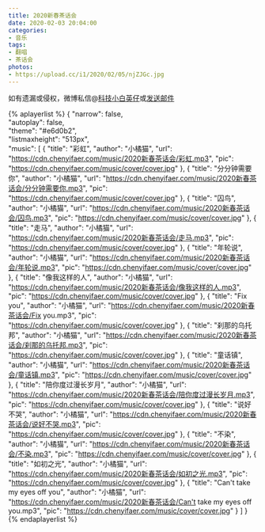 ```yaml
---
title: 2020新春茶话会
date: 2020-02-03 20:04:00
categories:
- 音乐
tags:
- 翻唱
- 茶话会
photos: 
- https://upload.cc/i1/2020/02/05/njZJGc.jpg
---
```


如有遗漏或侵权，微博私信@<a href="https://weibo.com/kjxbyz" target="_blank">科技小白英仔</a>或<a href="mailto:me@chenyifaer.com" target="_blank">发送邮件</a>

<!--more-->

{% aplayerlist %}
{
    "narrow": false,                          
    "autoplay": false,                         
    "theme": "#e6d0b2",	  
    "listmaxheight": "513px",                    
    "music": [
        {
            "title": "彩虹",
            "author": "小橘猫",
            "url": "https://cdn.chenyifaer.com/music/2020新春茶话会/彩虹.mp3",
            "pic": "https://cdn.chenyifaer.com/music/cover/cover.jpg"
        },
        {
            "title": "分分钟需要你",
            "author": "小橘猫",
            "url": "https://cdn.chenyifaer.com/music/2020新春茶话会/分分钟需要你.mp3",
            "pic": "https://cdn.chenyifaer.com/music/cover/cover.jpg"
        },
        {
            "title": "囚鸟",
            "author": "小橘猫",
            "url": "https://cdn.chenyifaer.com/music/2020新春茶话会/囚鸟.mp3",
            "pic": "https://cdn.chenyifaer.com/music/cover/cover.jpg"
        },
        {
            "title": "走马",
            "author": "小橘猫",
            "url": "https://cdn.chenyifaer.com/music/2020新春茶话会/走马.mp3",
            "pic": "https://cdn.chenyifaer.com/music/cover/cover.jpg"
        },
        {
            "title": "年轮说",
            "author": "小橘猫",
            "url": "https://cdn.chenyifaer.com/music/2020新春茶话会/年轮说.mp3",
            "pic": "https://cdn.chenyifaer.com/music/cover/cover.jpg"
        },
        {
            "title": "像我这样的人",
            "author": "小橘猫",
            "url": "https://cdn.chenyifaer.com/music/2020新春茶话会/像我这样的人.mp3",
            "pic": "https://cdn.chenyifaer.com/music/cover/cover.jpg"
        },
        {
            "title": "Fix you",
            "author": "小橘猫",
            "url": "https://cdn.chenyifaer.com/music/2020新春茶话会/Fix you.mp3",
            "pic": "https://cdn.chenyifaer.com/music/cover/cover.jpg"
        },
        {
            "title": "刹那的乌托邦",
            "author": "小橘猫",
            "url": "https://cdn.chenyifaer.com/music/2020新春茶话会/刹那的乌托邦.mp3",
            "pic": "https://cdn.chenyifaer.com/music/cover/cover.jpg"
        },
        {
            "title": "童话镇",
            "author": "小橘猫",
            "url": "https://cdn.chenyifaer.com/music/2020新春茶话会/童话镇.mp3",
            "pic": "https://cdn.chenyifaer.com/music/cover/cover.jpg"
        },
        {
            "title": "陪你度过漫长岁月",
            "author": "小橘猫",
            "url": "https://cdn.chenyifaer.com/music/2020新春茶话会/陪你度过漫长岁月.mp3",
            "pic": "https://cdn.chenyifaer.com/music/cover/cover.jpg"
        },
        {
            "title": "说好不哭",
            "author": "小橘猫",
            "url": "https://cdn.chenyifaer.com/music/2020新春茶话会/说好不哭.mp3",
            "pic": "https://cdn.chenyifaer.com/music/cover/cover.jpg"
        },
        {
            "title": "不染",
            "author": "小橘猫",
            "url": "https://cdn.chenyifaer.com/music/2020新春茶话会/不染.mp3",
            "pic": "https://cdn.chenyifaer.com/music/cover/cover.jpg"
        },
        {
            "title": "如初之光",
            "author": "小橘猫",
            "url": "https://cdn.chenyifaer.com/music/2020新春茶话会/如初之光.mp3",
            "pic": "https://cdn.chenyifaer.com/music/cover/cover.jpg"
        },
        {
            "title": "Can't take my eyes off you",
            "author": "小橘猫",
            "url": "https://cdn.chenyifaer.com/music/2020新春茶话会/Can't take my eyes off you.mp3",
            "pic": "https://cdn.chenyifaer.com/music/cover/cover.jpg"
        }
    ]
}
{% endaplayerlist %}
